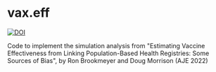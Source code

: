 # vax.eff
<!-- badges: start -->
[![DOI](https://zenodo.org/badge/418353512.svg)](https://zenodo.org/badge/latestdoi/418353512)
<!-- badges: end -->

Code to implement the simulation analysis from  "Estimating Vaccine Effectiveness from Linking Population-Based Health Registries: Some Sources of Bias", by Ron Brookmeyer and Doug Morrison (AJE 2022)

